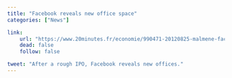 ```yaml
---
title: "Facebook reveals new office space"
categories: ["News"]

link:
    url: "https://www.20minutes.fr/economie/990471-20120825-malmene-facebook-veut-offrir-nouveaux-locaux-luxueux"
    dead: false
    follow: false

tweet: "After a rough IPO, Facebook reveals new offices."
---
```

